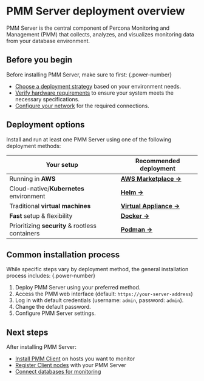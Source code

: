 # PMM Server deployment overview

PMM Server is the central component of Percona Monitoring and Management (PMM) that collects, analyzes, and visualizes monitoring data from your database environment.

## Before you begin
Before installing PMM Server, make sure to first:
{.power-number}

- [Choose a deployment strategy](../plan-pmm-installation/choose-deployment.md) based on your environment needs.
- [Verify hardware requirements](../plan-pmm-installation/hardware_and_system.md) to ensure your system meets the necessary specifications.
- [Configure your network](../plan-pmm-installation/network_and_firewall.md) for the required connections.

## Deployment options

Install and run at least one PMM Server using one of the following deployment methods:

| **Your setup**                             | **Recommended deployment**                                          |
|--------------------------------------------|---------------------------------------------------------------------|
| Running in **AWS**                         | **[AWS Marketplace ->](../install-pmm-server/deployment-options/aws/aws.md)** |
| Cloud-native/**Kubernetes** environment  | **[Helm ->](../install-pmm-server/deployment-options/helm/index.md)**     |
| Traditional **virtual machines**           | **[Virtual Appliance ->](../install-pmm-server/deployment-options/virtual/index.md)** |
| **Fast** setup & flexibility              | **[Docker ->](../install-pmm-server/deployment-options/docker/index.md)** |
| Prioritizing **security** & rootless containers | **[Podman ->](../install-pmm-server/deployment-options/podman/index.md)** |

## Common installation process

While specific steps vary by deployment method, the general installation process includes:
{.power-number}

1. Deploy PMM Server using your preferred method.
2. Access the PMM web interface (default: `https://your-server-address`)
3. Log in with default credentials (username: `admin`, password: `admin`).
4. Change the default password.
5. Configure PMM Server settings.

## Next steps

After installing PMM Server:

- [Install PMM Client](../install-pmm-client/index.md) on hosts you want to monitor
- [Register Client nodes](../register-client-node/index.md) with your PMM Server
- [Connect databases for monitoring](../install-pmm-client/connect-database/index.md)